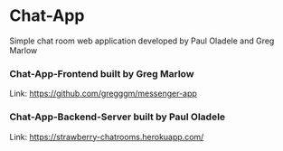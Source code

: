 # Chat-App

Simple chat room web application developed by Paul Oladele and Greg Marlow

### Chat-App-Frontend built by Greg Marlow

Link: https://github.com/gregggm/messenger-app

### Chat-App-Backend-Server built by Paul Oladele

Link: https://strawberry-chatrooms.herokuapp.com/

